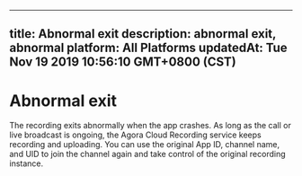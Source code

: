 
---
title: Abnormal exit
description: abnormal exit, abnormal
platform: All Platforms
updatedAt: Tue Nov 19 2019 10:56:10 GMT+0800 (CST)
---
# Abnormal exit
The recording exits abnormally when the app crashes. As long as the call or live broadcast is ongoing, the Agora Cloud Recording service keeps recording and uploading. You can use the original App ID, channel name, and UID to join the channel again and take control of the original recording instance.
